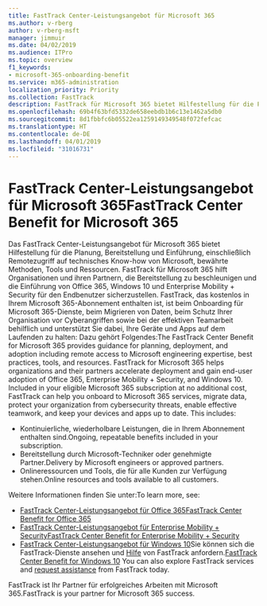 ```yaml
---
title: FastTrack Center-Leistungsangebot für Microsoft 365
ms.author: v-rberg
author: v-rberg-msft
manager: jimmuir
ms.date: 04/02/2019
ms.audience: ITPro
ms.topic: overview
f1_keywords:
- microsoft-365-onboarding-benefit
ms.service: m365-administration
localization_priority: Priority
ms.collection: FastTrack
description: FastTrack für Microsoft 365 bietet Hilfestellung für die Planung, Bereitstellung und Einführung, einschließlich Remotezugriff auf technisches Know-how von Microsoft, bewährte Methoden, Tools und Ressourcen. FastTrack für Microsoft 365 hilft Organisationen und ihren Partnern, die Bereitstellung zu beschleunigen und die Einführung von Office 365, Windows 10 und Enterprise Mobility + Security für den Endbenutzer sicherzustellen.
ms.openlocfilehash: 69b4f63bfd5332de658eebdb1b6c13e1462a5db0
ms.sourcegitcommit: 8d1fbbfc6b05522ea1259149349548f072fefcac
ms.translationtype: HT
ms.contentlocale: de-DE
ms.lasthandoff: 04/01/2019
ms.locfileid: "31016731"
---
```

# <a name="fasttrack-center-benefit-for-microsoft-365"></a><span data-ttu-id="a2785-104">FastTrack Center-Leistungsangebot für Microsoft 365</span><span class="sxs-lookup"><span data-stu-id="a2785-104">FastTrack Center Benefit for Microsoft 365</span></span>

<span data-ttu-id="a2785-p102">Das FastTrack Center-Leistungsangebot für Microsoft 365 bietet Hilfestellung für die Planung, Bereitstellung und Einführung, einschließlich Remotezugriff auf technisches Know-how von Microsoft, bewährte Methoden, Tools und Ressourcen. FastTrack für Microsoft 365 hilft Organisationen und ihren Partnern, die Bereitstellung zu beschleunigen und die Einführung von Office 365, Windows 10 und Enterprise Mobility + Security für den Endbenutzer sicherzustellen. FastTrack, das kostenlos in Ihrem Microsoft 365-Abonnement enthalten ist, ist beim Onboarding für Microsoft 365-Dienste, beim Migrieren von Daten, beim Schutz Ihrer Organisation vor Cyberangriffen sowie bei der effektiven Teamarbeit behilflich und unterstützt Sie dabei, Ihre Geräte und Apps auf dem Laufenden zu halten: Dazu gehört Folgendes:</span><span class="sxs-lookup"><span data-stu-id="a2785-p102">The FastTrack Center Benefit for Microsoft 365 provides guidance for planning, deployment, and adoption including remote access to Microsoft engineering expertise, best practices, tools, and resources. FastTrack for Microsoft 365 helps organizations and their partners accelerate deployment and gain end-user adoption of Office 365, Enterprise Mobility + Security, and Windows 10. Included in your eligible Microsoft 365 subscription at no additional cost, FastTrack can help you onboard to Microsoft 365 services, migrate data, protect your organization from cybersecurity threats, enable effective teamwork, and keep your devices and apps up to date. This includes:</span></span>

- <span data-ttu-id="a2785-109">Kontinuierliche, wiederholbare Leistungen, die in Ihrem Abonnement enthalten sind.</span><span class="sxs-lookup"><span data-stu-id="a2785-109">Ongoing, repeatable benefits included in your subscription.</span></span>
- <span data-ttu-id="a2785-110">Bereitstellung durch Microsoft-Techniker oder genehmigte Partner.</span><span class="sxs-lookup"><span data-stu-id="a2785-110">Delivery by Microsoft engineers or approved partners.</span></span>
- <span data-ttu-id="a2785-111">Onlineressourcen und Tools, die für alle Kunden zur Verfügung stehen.</span><span class="sxs-lookup"><span data-stu-id="a2785-111">Online resources and tools available to all customers.</span></span>
  
<span data-ttu-id="a2785-112">Weitere Informationen finden Sie unter:</span><span class="sxs-lookup"><span data-stu-id="a2785-112">To learn more, see:</span></span>

- [<span data-ttu-id="a2785-113">FastTrack Center-Leistungsangebot für Office 365</span><span class="sxs-lookup"><span data-stu-id="a2785-113">FastTrack Center Benefit for Office 365</span></span>](O365-fasttrack-benefit-for-office-365.md) 
- [<span data-ttu-id="a2785-114">FastTrack Center-Leistungsangebot für Enterprise Mobility + Security</span><span class="sxs-lookup"><span data-stu-id="a2785-114">FastTrack Center Benefit for Enterprise Mobility + Security</span></span>](EMS-fasttrack-benefit-for-EMS.md)
- <span data-ttu-id="a2785-115">[FastTrack Center-Leistungsangebot für Windows 10](Win-10-fasttrack-benefit-for-Windows-10.md)Sie können sich die FastTrack-Dienste ansehen und [Hilfe](https://go.microsoft.com/fwlink/p/?LinkId=2003903) von FastTrack anfordern.</span><span class="sxs-lookup"><span data-stu-id="a2785-115">[FastTrack Center Benefit for Windows 10](Win-10-fasttrack-benefit-for-Windows-10.md) You can also explore FastTrack services and [request assistance](https://go.microsoft.com/fwlink/p/?LinkId=2003903) from FastTrack today.</span></span>

<span data-ttu-id="a2785-116">FastTrack ist Ihr Partner für erfolgreiches Arbeiten mit Microsoft 365.</span><span class="sxs-lookup"><span data-stu-id="a2785-116">FastTrack is your partner for Microsoft 365 success.</span></span>
  
  

 